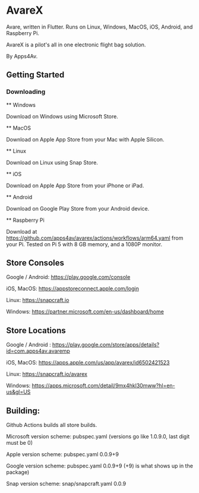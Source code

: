 # AvareX

Avare, written in Flutter. Runs on Linux, Windows, MacOS, iOS, Android, and Raspberry Pi.

AvareX is a pilot's all in one electronic flight bag solution.

By Apps4Av.

## Getting Started



### Downloading


** Windows 

Download on Windows using Microsoft Store.

** MacOS

Download on Apple App Store from your Mac with Apple Silicon.

** Linux

Download on Linux using Snap Store.

** iOS

Download on Apple App Store from your iPhone or iPad.

** Android

Download on Google Play Store from your Android device.

** Raspberry Pi

Download at https://github.com/apps4av/avarex/actions/workflows/arm64.yaml from your Pi. Tested on Pi 5 with 8 GB memory, and a 1080P monitor.

## Store Consoles

Google / Android: https://play.google.com/console

iOS, MacOS: https://appstoreconnect.apple.com/login

Linux: https://snapcraft.io

Windows: https://partner.microsoft.com/en-us/dashboard/home

## Store Locations

Google / Android : https://play.google.com/store/apps/details?id=com.apps4av.avaremp

iOS, MacOS: https://apps.apple.com/us/app/avarex/id6502421523

Linux: https://snapcraft.io/avarex

Windows: https://apps.microsoft.com/detail/9mx4hkl30mww?hl=en-us&gl=US

## Building:

Github Actions builds all store builds.

Microsoft version scheme: pubspec.yaml (versions go like 1.0.9.0, last digit must be 0)

Apple version scheme: pubspec.yaml 0.0.9+9

Google version scheme: pubspec.yaml 0.0.9+9  (+9) is what shows up in the package)

Snap version scheme: snap/snapcraft.yaml 0.0.9


